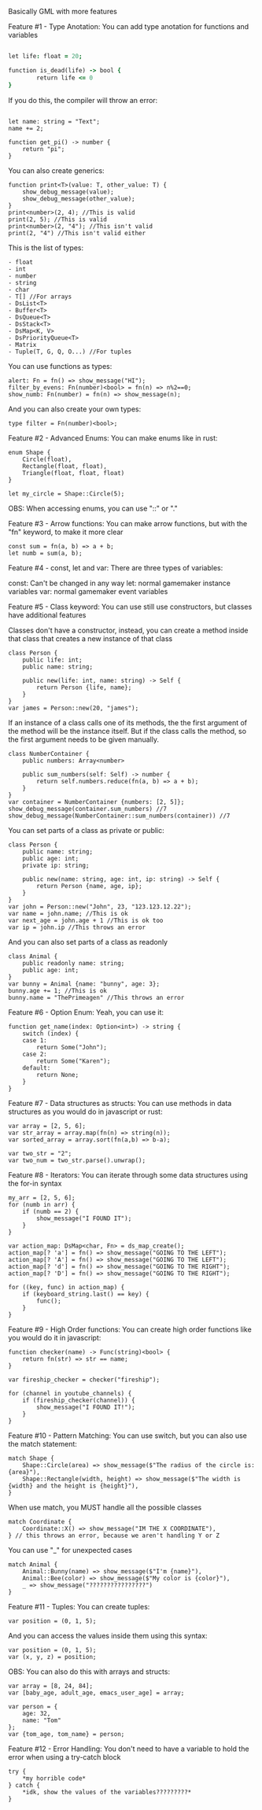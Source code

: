 Basically GML with more features

Feature #1 - Type Anotation:
You can add type anotation for functions and variables

```j

let life: float = 20;

function is_dead(life) -> bool {
        return life <= 0
}

```

If you do this, the compiler will throw an error:

```

let name: string = "Text";
name += 2;

function get_pi() -> number {
    return "pi";
}

```

You can also create generics:

```
function print<T>(value: T, other_value: T) {
    show_debug_message(value);
    show_debug_message(other_value);
}
print<number>(2, 4); //This is valid
print(2, 5); //This is valid
print<number>(2, "4"); //This isn't valid
print(2, "4") //This isn't valid either
```

This is the list of types:
```
- float 
- int
- number
- string
- char
- T[] //For arrays
- DsList<T>
- Buffer<T>
- DsQueue<T>
- DsStack<T>
- DsMap<K, V>
- DsPriorityQueue<T>
- Matrix
- Tuple(T, G, Q, O...) //For tuples
```

You can use functions as types:
```
alert: Fn = fn() => show_message("HI");
filter_by_evens: Fn(number)<bool> = fn(n) => n%2==0;
show_numb: Fn(number) = fn(n) => show_message(n);
```

And you can also create your own types:
```
type filter = Fn(number)<bool>;
```

Feature #2 - Advanced Enums:
You can make enums like in rust:

```
enum Shape {
    Circle(float),
    Rectangle(float, float),
    Triangle(float, float, float)
}

let my_circle = Shape::Circle(5);
```

OBS: When accessing enums, you can use "::" or "."

Feature #3 - Arrow functions:
You can make arrow functions, but with the "fn" keyword, to make it more clear

```
const sum = fn(a, b) => a + b;
let numb = sum(a, b);
```

Feature #4 - const, let and var:
There are three types of variables:

const: Can't be changed in any way
let: normal gamemaker instance variables
var: normal gamemaker event variables

Feature #5 - Class keyword:
You can use still use constructors, but classes have additional features

Classes don't have a constructor, instead, you can create a method inside that class that creates a new instance of that class

```
class Person {
    public life: int;
    public name: string;

    public new(life: int, name: string) -> Self {
        return Person {life, name};
    }
}
var james = Person::new(20, "james");
```

If an instance of a class calls one of its methods, the the first argument of the method will be the instance itself.
But if the class calls the method, so the first argument needs to be given manually.

```
class NumberContainer {
    public numbers: Array<number>
    
    public sum_numbers(self: Self) -> number {
        return self.numbers.reduce(fn(a, b) => a + b);
    }
}
var container = NumberContainer {numbers: [2, 5]};
show_debug_message(container.sum_numbers) //7
show_debug_message(NumberContainer::sum_numbers(container)) //7
```

You can set parts of a class as private or public:

```
class Person {
    public name: string;
    public age: int;
    private ip: string;

    public new(name: string, age: int, ip: string) -> Self {
        return Person {name, age, ip};
    }
}
var john = Person::new("John", 23, "123.123.12.22");
var name = john.name; //This is ok
var next_age = john.age + 1 //This is ok too
var ip = john.ip //This throws an error 
```

And you can also set parts of a class as readonly

```
class Animal {
    public readonly name: string;
    public age: int;
}
var bunny = Animal {name: "bunny", age: 3};
bunny.age += 1; //This is ok
bunny.name = "ThePrimeagen" //This throws an error
```

Feature #6 - Option Enum:
Yeah, you can use it:
```
function get_name(index: Option<int>) -> string {
    switch (index) {
    case 1:
        return Some("John");
    case 2:
        return Some("Karen");
    default:
        return None;
    }
}
```


Feature #7 - Data structures as structs:
You can use methods in data structures as you would do in javascript or rust:

```
var array = [2, 5, 6];
var str_array = array.map(fn(n) => string(n));
var sorted_array = array.sort(fn(a,b) => b-a);

var two_str = "2";
var two_num = two_str.parse().unwrap();
```

Feature #8 - Iterators:
You can iterate through some data structures using the for-in syntax

```
my_arr = [2, 5, 6];
for (numb in arr) {
    if (numb == 2) {
        show_message("I FOUND IT");
    }
}

var action_map: DsMap<char, Fn> = ds_map_create();
action_map[? 'a'] = fn() => show_message("GOING TO THE LEFT");
action_map[? 'A'] = fn() => show_message("GOING TO THE LEFT");
action_map[? 'd'] = fn() => show_message("GOING TO THE RIGHT");
action_map[? 'D'] = fn() => show_message("GOING TO THE RIGHT");

for ((key, func) in action_map) {
    if (keyboard_string.last() == key) {
        func();
    }
}
```

Feature #9 - High Order functions:
You can create high order functions like you would do it in javascript:

```
function checker(name) -> Func(string)<bool> {
    return fn(str) => str == name;
}

var fireship_checker = checker("fireship");

for (channel in youtube_channels) {
    if (fireship_checker(channel)) {
        show_message("I FOUND IT!");
    }
}
```

Feature #10 - Pattern Matching:
You can use switch, but you can also use the match statement:

```
match Shape {
    Shape::Circle(area) => show_message($"The radius of the circle is: {area}"),
    Shape::Rectangle(width, height) => show_message($"The width is {width} and the height is {height}"),
}
```

When use match, you MUST handle all the possible classes

```
match Coordinate {
    Coordinate::X() => show_message("IM THE X COORDINATE"),
} // this throws an error, because we aren't handling Y or Z
```

You can use "_" for unexpected cases

```
match Animal {
    Animal::Bunny(name) => show_message($"I'm {name}"),
    Animal::Bee(color) => show_message($"My color is {color}"),
    _ => show_message("????????????????")
}
```

Feature #11 - Tuples:
You can create tuples:

```
var position = (0, 1, 5);
```

And you can access the values inside them using this syntax:

```
var position = (0, 1, 5);
var (x, y, z) = position;
```

OBS: You can also do this with arrays and structs:
```
var array = [8, 24, 84];
var [baby_age, adult_age, emacs_user_age] = array;

var person = {
    age: 32,
    name: "Tom"
};
var {tom_age, tom_name} = person;
```

Feature #12 - Error Handling:
You don't need to have a variable to hold the error when using a try-catch block

```
try {
    *my horrible code*
} catch {
    *idk, show the values of the variables?????????*
}
```
